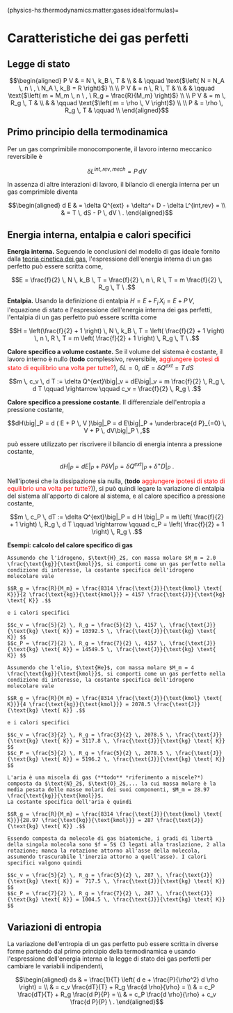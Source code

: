 (physics-hs:thermodynamics:matter:gases:ideal:formulas)=
# Caratteristiche dei gas perfetti

## Legge di stato

$$\begin{aligned}
  P V & =    N \, k_B \, T & \\
                           & & \qquad \text{$\left( N = N_A \, n \ , \  N_A \, k_B = R \right)$} \\ \\
  P V & =    n \, R   \, T & \\
                           & & \qquad \text{$\left( m = M_m \, n \ , \  R_g = \frac{R}{M_m} \right)$} \\ \\
  P V & =    m \, R_g \, T & \\
                           & & \qquad \text{$\left( m = \rho \, V \right)$} \\ \\
  P   & = \rho \, R_g \, T & \qquad \\
\end{aligned}$$

## Primo principio della termodinamica

Per un gas comprimibile monocomponente, il lavoro interno meccanico reversibile è

$$\delta L^{int,rev, mech} = P \, d V$$

In assenza di altre interazioni di lavoro, il bilancio di energia interna per un gas comprimible diventa

$$\begin{aligned}
  d E & = \delta Q^{ext} + \delta^+ D - \delta L^{int,rev} = \\
      & = T \, dS - P \, dV \ .
\end{aligned}$$

## Energia interna, entalpia e calori specifici
**Energia interna.** Seguendo le conclusioni del modello di gas ideale fornito dalla [teoria cinetica dei gas](physics-hs:thermodynamics:matter:gases:ideal:kinetic-theory), l'espressione dell'energia interna di un gas perfetto può essere scritta come,

$$E = \frac{f}{2} \, N \, k_B \, T = \frac{f}{2} \, n \, R \, T = m \frac{f}{2} \, R_g \, T \ .$$

**Entalpia.** Usando la definizione di entalpia $H = E + F_i \, X_i = E + P \, V$, l'equazione di stato e l'espressione dell'energia interna dei gas perfetti, l'entalpia di un gas perfetto può essere scritta come

$$H = \left(\frac{f}{2} + 1 \right) \, N \, k_B \, T = \left( \frac{f}{2} + 1 \right) \, n \, R \, T = m \left( \frac{f}{2} + 1 \right) \, R_g \, T \ .$$

**Calore specifico a volume costante.** Se il volume del sistema è costante, il lavoro interno è nullo (**todo** complessivo, reversibile, <span style="color:red">aggiungere ipotesi di stato di equilibrio una volta per tutte?</span>), $\delta L = 0$, $dE = \delta Q^{ext} = T \, dS$

$$m \, c_v \, d T := \delta Q^{ext}\big|_v = dE\big|_v = m \frac{f}{2} \, R_g \, d T 
\qquad \rightarrow \qquad
c_v = \frac{f}{2} \, R_g \ .$$


**Calore specifico a pressione costante.** Il differenziale dell'entropia a pressione costante,

$$dH\big|_P = d ( E + P \, V )\big|_P  = d E\big|_P  + \underbrace{d P}_{=0} \, V + P \, dV\big|_P \ ,$$

può essere utilizzato per riscrivere il bilancio di energia intenra a pressione costante,

$$dH\big|_P = dE\big|_P + P \delta V\big|_P = \delta Q^{ext}\big|_P + \delta^+ D\big|_P \ .$$

Nell'ipotesi che la dissipazione sia nulla, (**todo** <span style="color:red">aggiungere ipotesi di stato di equilibrio una volta per tutte?</span>)), si può quindi legare la variazione di entalpia del sistema all'apporto di calore al sistema, e al calore specifico a pressione costante,

$$m \, c_P \, dT := \delta Q^{ext}\big|_P = d H \big|_P = m \left( \frac{f}{2} + 1 \right) \, R_g \, d T 
\qquad \rightarrow \qquad
c_P = \left( \frac{f}{2} + 1 \right) \, R_g \ .$$

**Esempi: calcolo del calore specifico di gas**
```{dropdown} Idrogeno molecolare, $\text{ H}_2$
Assumendo che l'idrogeno, $\text{H}_2$, con massa molare $M_m = 2.0 \frac{\text{kg}}{\text{kmol}}$, si comporti come un gas perfetto nella condizione di interesse, la costante specifica dell'idrogeno molecolare vale

$$R_g = \frac{R}{M_m} = \frac{8314 \frac{\text{J}}{\text{kmol} \text{ K}}}{2 \frac{\text{kg}}{\text{kmol}}} = 4157 \frac{\text{J}}{\text{kg} \text{ K}} .$$

e i calori specifici

$$c_v = \frac{5}{2} \, R_g = \frac{5}{2} \, 4157 \, \frac{\text{J}}{\text{kg} \text{ K}} = 10392.5 \, \frac{\text{J}}{\text{kg} \text{ K}} $$
$$c_P = \frac{7}{2} \, R_g = \frac{7}{2} \, 4157 \, \frac{\text{J}}{\text{kg} \text{ K}} = 14549.5 \, \frac{\text{J}}{\text{kg} \text{ K}} $$
```
```{dropdown} Elio, $\text{ He}$
Assumendo che l'elio, $\text{He}$, con massa molare $M_m = 4 \frac{\text{kg}}{\text{kmol}}$, si comporti come un gas perfetto nella condizione di interesse, la costante specifica dell'idrogeno molecolare vale

$$R_g = \frac{R}{M_m} = \frac{8314 \frac{\text{J}}{\text{kmol} \text{ K}}}{4 \frac{\text{kg}}{\text{kmol}}} = 2078.5 \frac{\text{J}}{\text{kg} \text{ K}} .$$

e i calori specifici

$$c_v = \frac{3}{2} \, R_g = \frac{3}{2} \, 2078.5 \, \frac{\text{J}}{\text{kg} \text{ K}} = 3117.8 \, \frac{\text{J}}{\text{kg} \text{ K}} $$
$$c_P = \frac{5}{2} \, R_g = \frac{5}{2} \, 2078.5 \, \frac{\text{J}}{\text{kg} \text{ K}} = 5196.2 \, \frac{\text{J}}{\text{kg} \text{ K}} $$
```
<!--**Esempio: aria.**-->
```{dropdown} Aria, miscela di gas
L'aria è una miscela di gas (**todo** *riferimento a miscele?*) composta da $\text{N}_2$, $\text{O}_2$,... la cui massa molare è la media pesata delle masse molari dei suoi componenti, $M_m = 28.97 \frac{\text{kg}}{\text{kmol}}$.
La costante specifica dell'aria è quindi

$$R_g = \frac{R}{M_m} = \frac{8314 \frac{\text{J}}{\text{kmol} \text{ K}}}{28.97 \frac{\text{kg}}{\text{kmol}}} = 287 \frac{\text{J}}{\text{kg} \text{ K}} .$$

Essendo composta da molecole di gas biatomiche, i gradi di libertà della singola molecola sono $f = 5$ (3 legati alla traslazione, 2 alla rotazione; manca la rotazione attorno all'asse della molecola, assumendo trascurabile l'inerzia attorno a quell'asse). I calori specifici valgono quindi

$$c_v = \frac{5}{2} \, R_g = \frac{5}{2} \, 287 \, \frac{\text{J}}{\text{kg} \text{ K}} =  717.5 \, \frac{\text{J}}{\text{kg} \text{ K}} $$
$$c_P = \frac{7}{2} \, R_g = \frac{7}{2} \, 287 \, \frac{\text{J}}{\text{kg} \text{ K}} = 1004.5 \, \frac{\text{J}}{\text{kg} \text{ K}} $$
```

## Variazioni di entropia
La variazione dell'entropia di un gas perfetto può essere scritta in diverse forme partendo dal primo principio della termodinamica e usando l'espressione dell'energia interna e la legge di stato dei gas perfetti per cambiare le variabili indipendenti,

$$\begin{aligned}
  ds & = \frac{1}{T} \left( d e + \frac{P}{\rho^2} d \rho \right) = \\
     & = c_v \frac{dT}{T} + R_g \frac{d \rho}{\rho} = \\
     & = c_P \frac{dT}{T} + R_g \frac{d P}{P} = \\
     & = c_P \frac{d \rho}{\rho} + c_v \frac{d P}{P}  \ .
\end{aligned}$$


